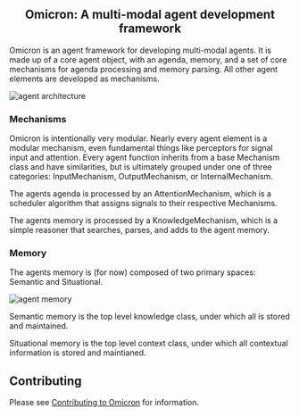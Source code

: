 <h2 align="center">Omicron: A multi-modal agent development framework</h2>

Omicron is an agent framework for developing multi-modal agents. It is made up of a core agent object, with an agenda, memory, and a set of core mechanisms for agenda processing and memory parsing. All other agent elements are developed as mechanisms.

![agent architecture](https://raw.githubusercontent.com/omicron-ai/omicron/master/resources/images/architecture/agentarch.png)

<h3>Mechanisms</h3>

Omicron is intentionally very modular. Nearly every agent element is a modular mechanism, even fundamental things like perceptors for signal input and attention. Every agent function inherits from a base Mechanism class and have similarities, but is ultimately grouped under one of three categories: InputMechanism, OutputMechanism, or InternalMechanism.

The agents agenda is processed by an AttentionMechanism, which is a scheduler algorithm that assigns signals to their respective Mechanisms.

The agents memory is processed by a KnowledgeMechanism, which is a simple reasoner that searches, parses, and adds to the agent memory. 

<h3>Memory</h3>

The agents memory is (for now) composed of two primary spaces: Semantic and Situational. 

![agent memory](https://raw.githubusercontent.com/omicron-ai/omicron/master/resources/images/architecture/memory.png)

Semantic memory is the top level knowledge class, under which all  is stored and maintained. 

Situational memory is the top level context class, under which all contextual information is stored and maintianed. 



## Contributing

Please see [Contributing to Omicron](CONTRIBUTING.md) for information.